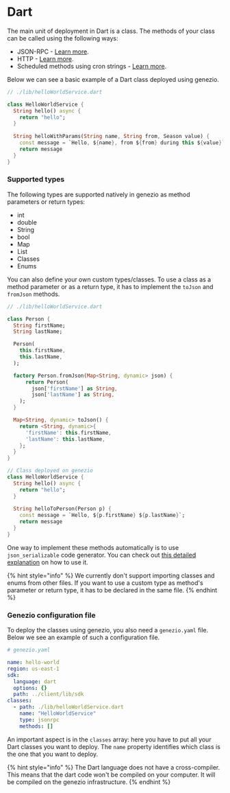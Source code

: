 # Dart

The main unit of deployment in Dart is a class. The methods of your class can be called using the following ways:

* JSON-RPC - [Learn more](../method-types/json-rpc-methods.md).
* HTTP - [Learn more](../method-types/http-methods-webhooks.md).
* Scheduled methods using cron strings - [Learn more](../method-types/cron-methods.md).

Below we can see a basic example of a Dart class deployed using genezio.&#x20;

```dart
// ./lib/helloWorldService.dart

class HelloWorldService {
  String hello() async {
    return "hello";
  }
  
  String helloWithParams(String name, String from, Season value) {
    const message = `Hello, ${name}, from ${from} during this ${value}`;
    return message
  }
}
```

### Supported types

The following types are supported natively in genezio as method parameters or return types:

* int
* double
* String
* bool
* Map
* List
* Classes
* Enums

You can also define your own custom types/classes. To use a class as a method parameter or as a return type, it has to implement the `toJson` and `fromJson` methods.

```dart
// ./lib/helloWorldService.dart

class Person {
  String firstName;
  String lastName;

  Person(
    this.firstName,
    this.lastName,
  );

  factory Person.fromJson(Map<String, dynamic> json) {
      return Person(
        json['firstName'] as String,
        json['lastName'] as String,
    );
  }

  Map<String, dynamic> toJson() {
    return <String, dynamic>{
      'firstName': this.firstName,
      'lastName': this.lastName,
    };
  }
}

// Class deployed on genezio
class HelloWorldService {
  String hello() async {
    return "hello";
  }
  
  String helloToPerson(Person p) {
    const message = `Hello, ${p.firstName} ${p.lastName}`;
    return message
  }
}
```

One way to implement these methods automatically is to use `json_serializable` code generator. You can check out [this detailed explanation](https://docs.flutter.dev/data-and-backend/json#serializing-json-using-code-generation-libraries) on how to use it.

{% hint style="info" %}
We currently don't support importing classes and enums from other files. If you want to use a custom type as method's parameter or return type, it has to be declared in the same file.
{% endhint %}

### Genezio configuration file

To deploy the classes using genezio, you also need a `genezio.yaml` file. Below we see an example of such a configuration file.

```yaml
# genezio.yaml

name: hello-world
region: us-east-1
sdk:
  language: dart
  options: {}
  path: ../client/lib/sdk
classes:
  - path: ./lib/helloWorldService.dart
    name: "HelloWorldService"
    type: jsonrpc
    methods: []
```

An important aspect is in the `classes` array: here you have to put all your Dart classes you want to deploy. The `name` property identifies which class is the one that you want to deploy.

{% hint style="info" %}
The Dart language does not have a cross-compiler. This means that the dart code won't be compiled on your computer. It will be compiled on the genezio infrastructure.
{% endhint %}
